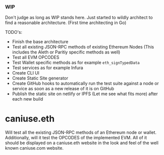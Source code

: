 ### WIP

Don't judge as long as WIP stands here. Just started to wildly architect to find a reasonable architecture. (First time architecting in Go)

TODO's:

- Finish the base architecture
- Test all existing JSON-RPC methods of existing Ethereum Nodes (This includes the Aleth or Paritiy specific methods as well)
- Test all EVM OPCODES
- Test Wallet specific methods as for example ```eth_signTypedData```
- Test services as for example Infura
- Create CLI UI
- Create Static Site generator
- Create GitHub hooks to automatically run the test suite against a node or service as soon as a new release of it is on GitHub
- Publish the static site on netlify or IPFS (Let me see what fits more) after each new build


# caniuse.eth

Will test all the existing JSON-RPC methods of an Ethereum node or wallet. Additionally, will it test the OPCODES of the implemented EVM.
All of it should be displayed on a caniuse.eth website in the look and feel of the well known caniuse.com website.



